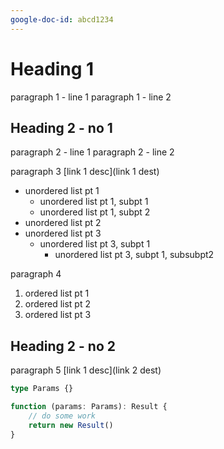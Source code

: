 ```yaml
---
google-doc-id: abcd1234
---
```


# Heading 1

paragraph 1 - line 1
paragraph 1 - line 2

## Heading 2 - no 1

paragraph 2 - line 1
paragraph 2 - line 2

paragraph 3 [link 1 desc](link 1 dest)

- unordered list pt 1
  - unordered list pt 1, subpt 1
  - unordered list pt 1, subpt 2
- unordered list pt 2
- unordered list pt 3
  - unordered list pt 3, subpt 1
    - unordered list pt 3, subpt 1, subsubpt2

paragraph 4

1.  ordered list pt 1
1.  ordered list pt 2
1.  ordered list pt 3

## Heading 2 - no 2

paragraph 5
[link 1 desc](link 2 dest)

```typescript
type Params {}

function (params: Params): Result {
    // do some work
    return new Result()
}
```
